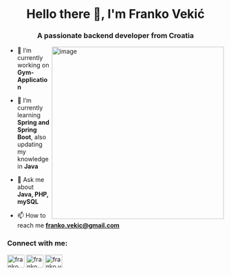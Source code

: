 <h1 align="center">Hello there 👋, I'm Franko Vekić</h1>
<h3 align="center">A passionate backend developer from Croatia</h3>
<img align="right" alt="image" width="400" src="https://blog.alexdevero.com/wp-content/uploads/2019/08/12-07-19-16-tips-to-become-a-better-programmer-pt1-blog.jpg">

- 🔭 I’m currently working on **Gym-Application**

- 🌱 I’m currently learning **Spring and Spring Boot**, also updating my knowledge in **Java**

- 💬 Ask me about **Java, PHP, mySQL**

- 📫 How to reach me **franko.vekic@gmail.com**

<h3 align="left">Connect with me:</h3>
<p align="left">
<a href="https://linkedin.com/in/franko vekić" target="blank"><img align="center" src="https://raw.githubusercontent.com/rahuldkjain/github-profile-readme-generator/master/src/images/icons/Social/linked-in-alt.svg" alt="franko vekić" height="30" width="40" /></a>
<a href="https://fb.com/franko vekić" target="blank"><img align="center" src="https://raw.githubusercontent.com/rahuldkjain/github-profile-readme-generator/master/src/images/icons/Social/facebook.svg" alt="franko vekić" height="30" width="40" /></a>
<a href="https://instagram.com/franko.vekic" target="blank"><img align="center" src="https://raw.githubusercontent.com/rahuldkjain/github-profile-readme-generator/master/src/images/icons/Social/instagram.svg" alt="franko.vekic" height="30" width="40" /></a>
</p>



